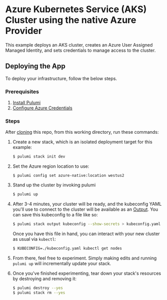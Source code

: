 # Azure Kubernetes Service (AKS) Cluster using the native Azure Provider

This example deploys an AKS cluster, creates an Azure User Assigned Managed Identity, and sets credentials to manage
access to the cluster.

## Deploying the App

To deploy your infrastructure, follow the below steps.

### Prerequisites

1. [Install Pulumi](https://www.pulumi.com/docs/get-started/install/)
2. [Configure Azure Credentials](https://www.pulumi.com/docs/intro/cloud-providers/azure/setup/)

### Steps

After [cloning](https://github.com/pulumi/examples#checking-out-a-single-example) this repo, from this working
directory, run these commands:

1. Create a new stack, which is an isolated deployment target for this example:

    ```bash
    $ pulumi stack init dev
    ```

2. Set the Azure region location to use:

    ```
    $ pulumi config set azure-native:location westus2
    ```

3. Stand up the cluster by invoking pulumi
    ```bash
    $ pulumi up
    ```

4. After 3-4 minutes, your cluster will be ready, and the kubeconfig YAML you'll use to connect to the cluster will be
   available as an [Output](https://www.pulumi.com/docs/concepts/inputs-outputs/#outputs). You can save this kubeconfig
   to a file like so:

    ```bash
    $ pulumi stack output kubeconfig --show-secrets > kubeconfig.yaml
    ```

   Once you have this file in hand, you can interact with your new cluster as usual via `kubectl`:

    ```bash
    $ KUBECONFIG=./kubeconfig.yaml kubectl get nodes
    ```

5. From there, feel free to experiment. Simply making edits and running `pulumi up` will incrementally update your
   stack.

6. Once you've finished experimenting, tear down your stack's resources by destroying and removing it:

    ```bash
    $ pulumi destroy --yes
    $ pulumi stack rm --yes
    ```